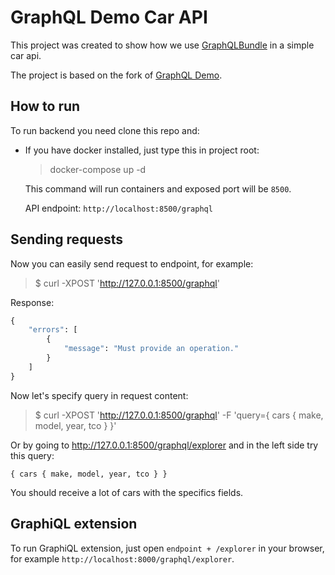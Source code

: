 GraphQL Demo Car API
====================


This project was created to show how we use [GraphQLBundle](https://github.com/Youshido/GraphQLBundle) in a simple car api.

The project is based on the fork of [GraphQL Demo](https://github.com/Youshido/GraphQLDemoApp).


## How to run
To run backend you need clone this repo and:

* If you have docker installed, just type this in project root:

  > docker-compose up -d

  This command will run containers and exposed port will be `8500`.

  API endpoint: `http://localhost:8500/graphql`

## Sending requests
Now you can easily send request to endpoint, for example:
>$ curl -XPOST 'http://127.0.0.1:8500/graphql'

Response:
```graphql
{
    "errors": [
        {
            "message": "Must provide an operation."
        }
    ]
}

```

Now let's specify query in request content:
> $ curl -XPOST 'http://127.0.0.1:8500/graphql' -F 'query={ cars { make, model, year, tco } }'

Or by going to http://127.0.0.1:8500/graphql/explorer and in the left side try this query:
```
{ cars { make, model, year, tco } }
```

You should receive a lot of cars with the specifics fields.

## GraphiQL extension
To run GraphiQL extension, just open `endpoint + /explorer` in your browser, for example `http://localhost:8000/graphql/explorer`.
